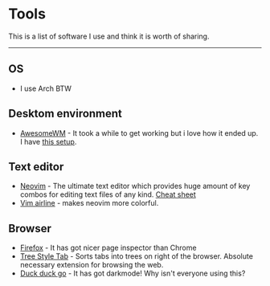 # Tools
This is a list of software I use and think it is worth of sharing.
******

## OS
- I use Arch BTW

## Desktom environment

- [AwesomeWM](https://awesomewm.org) - It took a while to get working but i love how it ended up. I have [this setup](setup).  

## Text editor

- [Neovim](https://neovim.io/) - The ultimate text editor which provides huge amount of key combos for editing text files of any kind. [Cheat sheet](vim)  
- [Vim airline](https://github.com/vim-airline/vim-airline) - makes neovim more colorful.  

## Browser

- [Firefox](https://mozilla.org/en-US/firefox/browsers/) - It has got nicer page inspector than Chrome  
- [Tree Style Tab](https://github.com/piroor/treestyletab) - Sorts tabs into trees on right of the browser. Absolute necessary extension for browsing the web.  
- [Duck duck go](https://ddg.gg/) - It has got darkmode! Why isn't everyone using this?  
